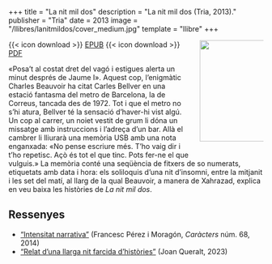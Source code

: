 +++
title = "La nit mil dos"
description = "La nit mil dos (Tria, 2013)."
publisher = "Tria"
date = 2013
image = "/llibres/lanitmildos/cover_medium.jpg"
template = "llibre"
+++

<img src="/llibres/lanitmildos/cover_small.jpg" style="max-width: 25%; width: 200px; height: auto; float: right; margin: 0 0 20px 20px;" />

{{< icon download >}} <span class="small">[EPUB](/files/lanitmildos.epub)</span>
{{< icon download >}} <span class="small">[PDF](/files/lanitmildos.pdf)</span>

«Posa’t al costat dret del vagó i estigues alerta un minut després de Jaume I». Aquest cop, l’enigmàtic Charles Beauvoir ha citat Carles Bellver en una estació fantasma del metro de Barcelona, la de Correus, tancada des de 1972. Tot i que el metro no s’hi atura, Bellver té la sensació d’haver-hi vist algú. Un cop al carrer, un noiet vestit de grum li dóna un missatge amb instruccions i l’adreça d’un bar. Allà el cambrer li lliurarà una memòria USB amb una nota enganxada: «No pense escriure més. T’ho vaig dir i t’ho repetisc. Açò és tot el que tinc. Pots fer-ne el que vulguis.» La memòria conté una seqüència de fitxers de so numerats, etiquetats amb data i hora: els soliloquis d’una nit d’insomni, entre la mitjanit i les set del matí, al llarg de la qual Beauvoir, a manera de Xahrazad, explica en veu baixa les històries de *La nit mil dos*.

## Ressenyes

- [“Intensitat narrativa”](2014-11-21-caracters-lanitmildos.pdf) (Francesc Pérez i Moragón, *Caràcters* núm. 68, 2014)
- [“Relat d’una llarga nit farcida d’històries”](https://jqueralt.codeberg.page/lectures/mildos/) (Joan Queralt, 2023)